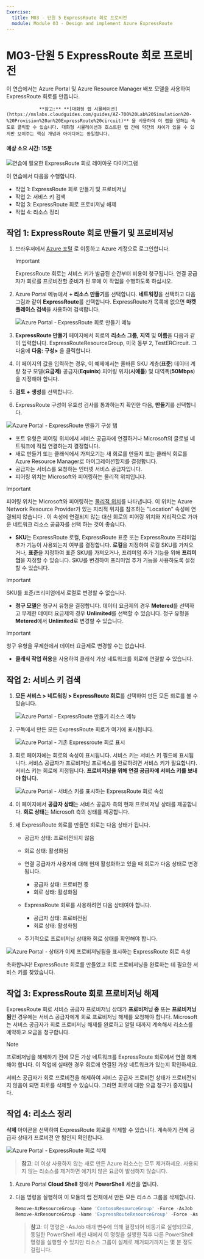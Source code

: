```yaml
---
Exercise:
  title: M03 - 단원 5 ExpressRoute 회로 프로비전
  module: Module 03 - Design and implement Azure ExpressRoute
---
```

# M03-단원 5 ExpressRoute 회로 프로비전

이 연습에서는 Azure Portal 및 Azure Resource Manager 배포 모델을 사용하여 ExpressRoute 회로를 만듭니다. 

                **참고:** **[대화형 랩 시뮬레이션](https://mslabs.cloudguides.com/guides/AZ-700%20Lab%20Simulation%20-%20Provision%20an%20ExpressRoute%20circuit)** 을 사용하여 이 랩을 원하는 속도로 클릭할 수 있습니다. 대화형 시뮬레이션과 호스트된 랩 간에 약간의 차이가 있을 수 있지만 보여주는 핵심 개념과 아이디어는 동일합니다.

#### 예상 소요 시간: 15분

![연습에 필요한 ExpressRoute 회로 레이아웃 다이어그램](../media/environment-diagram.png)



이 연습에서 다음을 수행합니다.

+ 작업 1: ExpressRoute 회로 만들기 및 프로비저닝
+ 작업 2: 서비스 키 검색
+ 작업 3: ExpressRoute 회로 프로비저닝 해제
+ 작업 4: 리소스 정리


## 작업 1: ExpressRoute 회로 만들기 및 프로비저닝

 

1. 브라우저에서 [Azure 포털](https://portal.azure.com/) 로 이동하고 Azure 계정으로 로그인합니다.

   > [!Important] 
   >
   > ExpressRoute 회로는 서비스 키가 발급된 순간부터 비용이 청구됩니다. 연결 공급자가 회로를 프로비전할 준비가 된 후에 이 작업을 수행하도록 하십시오.

1. Azure Portal 메뉴에서 **+ 리소스 만들기**를 선택합니다. **네트워킹**을 선택하고 다음 그림과 같이 **ExpressRoute**를 선택합니다. ExpressRoute가 목록에 없으면 **마켓플레이스 검색**을 사용하여 검색합니다.

   ![Azure Portal - ExpressRoute 회로 만들기 메뉴](../media/create-expressroute-circuit-menu.png)

1. **ExpressRoute 만들기** 페이지에서 회로의 **리소스 그룹**, **지역** 및 **이름**을 다음과 같이 입력합니다. ExpressRouteResourceGroup, 미국 동부 2, TestERCircuit. 그다움에 **다음: 구성&gt;** 을 클릭합니다.

1. 이 페이지의 값을 입력하는 경우, 이 예제에서는 올바른 SKU 계층(**표준**) 데이터 계량 청구 모델(**요금제**) 공급자(**Equinix**) 피어링 위치(**시애틀**) 및 대역폭(**50Mbps**)을 지정해야 합니다.

1. **검토 + 생성**를 선택합니다.

1. ExpressRoute 구성이 유효성 검사를 통과하는지 확인한 다음, **만들기**를 선택합니다.


![Azure Portal - ExpressRoute 만들기 구성 탭](../media/expressroute-create-configuration2.png)

 

- 포트 유형은 피어링 위치에서 서비스 공급자에 연결하거나 Microsoft의 글로벌 네트워크에 직접 연결하는지 결정합니다.
- 새로 만들기 또는 클래식에서 가져오기는 새 회로를 만들지 또는 클래식 회로를 Azure Resource Manager로 마이그레이션할지를 결정합니다.
- 공급자는 서비스를 요청하는 인터넷 서비스 공급자입니다.
- 피어링 위치는 Microsoft와 피어링하는 물리적 위치입니다.

> [!Important]
>
> 피어링 위치는 Microsoft와 피어링하는 [물리적 위치](https://docs.microsoft.com/en-us/azure/expressroute/expressroute-locations)를 나타냅니다. 이 위치는 Azure Network Resource Provider가 있는 지리적 위치를 참조하는 "Location" 속성에 연결되지 않습니다 . 이 속성에 연결되지 않는 대신 회로의 피어링 위치와 지리적으로 가까운 네트워크 리소스 공급자를 선택 하는 것이 좋습니다.

- **SKU**는 ExpressRoute 로컬, ExpressRoute 표준 또는 ExpressRoute 프리미엄 추가 기능이 사용되는지 여부를 결정합니다. **로컬**을 지정하여 로컬 SKU를 가져오거나, **표준**을 지정하여 표준 SKU를 가져오거나, 프리미엄 추가 기능을 위해 **프리미엄**을 지정할 수 있습니다. SKU를 변경하여 프리미엄 추가 기능을 사용하도록 설정할 수 있습니다.

> [!Important]
>
> SKU를 표준/프리미엄에서 로컬로 변경할 수 없습니다.

- **청구 모델**은 청구서 유형을 결정합니다. 데이터 요금제의 경우 **Metered**를 선택하고 무제한 데이터 요금제의 경우 **Unlimited**를 선택할 수 있습니다. 청구 유형을 **Metered**에서 **Unlimited**로 변경할 수 있습니다.

> [!Important]
>
> 청구 유형을 무제한에서 데이터 요금제로 변경할 수는 없습니다.

- **클래식 작업 허용**을 사용하여 클래식 가상 네트워크를 회로에 연결할 수 있습니다.

## 작업 2: 서비스 키 검색
 

1. **모든 서비스 &gt; 네트워킹 &gt; ExpressRoute 회로**를 선택하여 만든 모든 회로를 볼 수 있습니다.

   ![Azure Portal - ExpressRoute 만들기 리소스 메뉴](../media/expressroute-circuit-menu.png)

1. 구독에서 만든 모든 ExpressRoute 회로가 여기에 표시됩니다. 

   ![Azure Portal - 기존 Expressroute 회로 표시](../media/expressroute-circuit-list.png)

1. 회로 페이지에는 회로의 속성이 표시됩니다. 서비스 키는 서비스 키 필드에 표시됩니다. 서비스 공급자가 프로비저닝 프로세스를 완료하려면 서비스 키가 필요합니다. 서비스 키는 회로에 지정됩니다. **프로비저닝을 위해 연결 공급자에 서비스 키를 보내야 합니다.**

   ![Azure Portal - 서비스 키를 표시하는 ExpressRoute 회로 속성](../media/expressroute-circuit-overview.png)

1. 이 페이지에서 **공급자 상태**는 서비스 공급자 측의 현재 프로비저닝 상태를 제공합니다. **회로 상태**는 Microsoft 측의 상태를 제공합니다. 

1. 새 ExpressRoute 회로를 만들면 회로는 다음 상태가 됩니다.

   - 공급자 상태: 프로비전되지 않음
   -  회로 상태: 활성화됨



   - 연결 공급자가 사용자에 대해 현재 활성화하고 있을 때 회로가 다음 상태로 변경됩니다.
     - 공급자 상태: 프로비전 중
     -  회로 상태: 활성화됨
   - ExpressRoute 회로를 사용하려면 다음 상태여야 합니다.
     - 공급자 상태: 프로비전됨
     -  회로 상태: 활성화됨
   - 주기적으로 프로비저닝 상태와 회로 상태를 확인해야 합니다.

![Azure Portal - 상태가 이제 프로비저닝됨을 표시하는 ExpressRoute 회로 속성](../media/provisioned.png)

 

축하합니다! ExpressRoute 회로를 만들었고 회로 프로비저닝을 완료하는 데 필요한 서비스 키를 찾았습니다.

## 작업 3: ExpressRoute 회로 프로비저닝 해제

ExpressRoute 회로 서비스 공급자 프로비저닝 상태가 **프로비저닝 중** 또는 **프로비저닝됨**인 경우에는 서비스 공급자에게 회로 프로비저닝 해제를 요청해야 합니다. Microsoft는 서비스 공급자가 회로 프로비저닝 해제를 완료하고 알릴 때까지 계속해서 리소스를 예약하고 요금을 청구합니다.

> [!Note]
>
> 프로비저닝을 해제하기 전에 모든 가상 네트워크를 ExpressRoute 회로에서 연결 해제해야 합니다. 이 작업에 실패한 경우 회로에 연결된 가상 네트워크가 있는지 확인하세요.
>
> 서비스 공급자가 회로 프로비전을 해제하여 서비스 공급자 프로비전 상태가 프로비전되지 않음이 되면 회로를 삭제할 수 있습니다. 그러면 회로에 대한 요금 청구가 중지됩니다.

## 작업 4: 리소스 정리

**삭제** 아이콘을 선택하여 ExpressRoute 회로를 삭제할 수 있습니다. 계속하기 전에 공급자 상태가 프로비전 안 됨인지 확인합니다.

![Azure Portal - ExpressRoute 회로 삭제](../media/expressroute-circuit-delete.png)


   >**참고**: 더 이상 사용하지 않는 새로 만든 Azure 리소스는 모두 제거하세요. 사용되지 않는 리소스를 제거하면 예기치 않은 요금이 발생하지 않습니다.

1. Azure Portal **Cloud Shell** 창에서 **PowerShell** 세션을 엽니다.

1. 다음 명령을 실행하여 이 모듈의 랩 전체에서 만든 모든 리소스 그룹을 삭제합니다.

   ```powershell
   Remove-AzResourceGroup -Name 'ContosoResourceGroup' -Force -AsJob
   Remove-AzResourceGroup -Name 'ExpressRouteResourceGroup' -Force -AsJob
   ```
   >**참고**: 이 명령은 -AsJob 매개 변수에 의해 결정되어 비동기로 실행되므로, 동일한 PowerShell 세션 내에서 이 명령을 실행한 직후 다른 PowerShell 명령을 실행할 수 있지만 리소스 그룹이 실제로 제거되기까지는 몇 분 정도 걸립니다.



